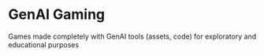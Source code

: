 # GenAI Gaming
 Games made completely with GenAI tools (assets, code) for exploratory and educational purposes
